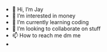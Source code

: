- 👋 Hi, I’m Jay
- 👀 I’m interested in money
- 🌱 I’m currently learning coding
- 💞️ I’m looking to collaborate on stuff
- 📫 How to reach me dm me
- 
<!---
JayJay2003/JayJay2003 is a ✨ special ✨ repository because its `README.md` (this file) appears on your GitHub profile.
You can click the Preview link to take a look at your changes.
--->
